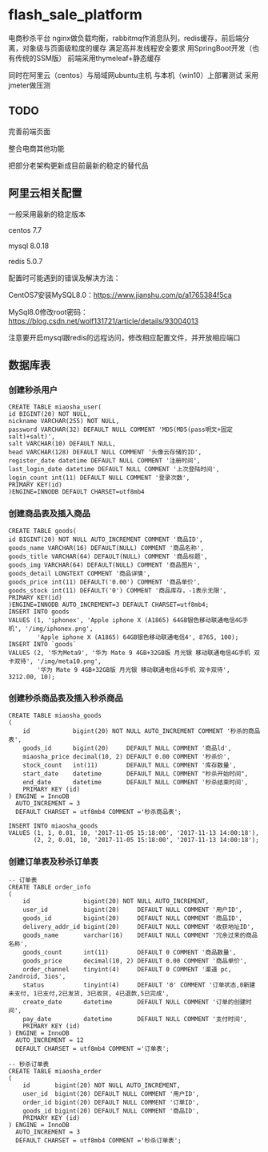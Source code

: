 # flash_sale_platform
电商秒杀平台
nginx做负载均衡，rabbitmq作消息队列，redis缓存，前后端分离，对象级与页面级粒度的缓存
满足高并发线程安全要求
用SpringBoot开发（也有传统的SSM版）
前端采用thymeleaf+静态缓存

同时在阿里云（centos）与局域网ubuntu主机 与本机（win10）上部署测试
采用jmeter做压测 

## TODO
完善前端页面

整合电商其他功能

把部分老架构更新成目前最新的稳定的替代品

## 阿里云相关配置
一般采用最新的稳定版本

centos 7.7

mysql 8.0.18

redis 5.0.7

配置时可能遇到的错误及解决方法：

CentOS7安装MySQL8.0：https://www.jianshu.com/p/a1765384f5ca

MySql8.0修改root密码：https://blog.csdn.net/wolf131721/article/details/93004013

注意要开启mysql跟redis的远程访问，修改相应配置文件，并开放相应端口


## 数据库表
### 创建秒杀用户
```mysql
CREATE TABLE miaosha_user(
id BIGINT(20) NOT NULL,
nickname VARCHAR(255) NOT NULL,
password VARCHAR(32) DEFAULT NULL COMMENT 'MD5(MD5(pass明文+固定salt)+salt)',
salt VARCHAR(10) DEFAULT NULL,
head VARCHAR(128) DEFAULT NULL COMMENT '头像云存储的ID',
register_date datetime DEFAULT NULL COMMENT '注册时间',
last_login_date datetime DEFAULT NULL COMMENT '上次登陆时间',
login_count int(11) DEFAULT NULL COMMENT '登录次数',
PRIMARY KEY(id)
)ENGINE=INNODB DEFAULT CHARSET=utf8mb4
```
### 创建商品表及插入商品
```mysql
CREATE TABLE goods(
id BIGINT(20) NOT NULL AUTO_INCREMENT COMMENT '商品ID',
goods_name VARCHAR(16) DEFAULT(NULL) COMMENT '商品名称',
goods_title VARCHAR(64) DEFAULT(NULL) COMMENT '商品标题',
goods_img VARCHAR(64) DEFAULT(NULL) COMMENT '商品图片',
goods_detail LONGTEXT COMMENT '商品详情',
goods_price int(11) DEFAULT('0.00') COMMENT '商品单价',
goods_stock int(11) DEFAULT('0') COMMENT '商品库存，-1表示无限',
PRIMARY KEY(id)
)ENGINE=INNODB AUTO_INCREMENT=3 DEFAULT CHARSET=utf8mb4;
INSERT INTO goods
VALUES (1, 'iphonex', 'Apple iphone X (A1865) 64GB银色移动联通电信4G手机', '/img/iphonex.png',
        'Apple iphone X (A1865) 64GB银色移动联通电信4', 8765, 100);
INSERT INTO `goods`
VALUES (2, '华为Meta9', '华为 Mate 9 4GB+32GB版 月光银 移动联通电信4G手机 双卡双待', '/img/meta10.png',
        '华为 Mate 9 4GB+32GB版 月光银 移动联通电信4G手机 双卡双待', 3212.00, 10);
```
### 创建秒杀商品表及插入秒杀商品
```mysql
CREATE TABLE miaosha_goods
(
    id            bigint(20) NOT NULL AUTO_INCREMENT COMMENT '秒杀的商品表',
    goods_id      bigint(20)     DEFAULT NULL COMMENT '商品ld',
    miaosha_price decimal(10, 2) DEFAULT 0.00 COMMENT '秒杀价',
    stock_count   int(11)        DEFAULT NULL COMMENT '库存数量',
    start_date    datetime       DEFAULT NULL COMMENT "秒杀开始时间",
    end_date      datetime       DEFAULT NULL COMMENT '秒杀结束时间',
    PRIMARY KEY (id)
) ENGINE = InnoDB
  AUTO_INCREMENT = 3
  DEFAULT CHARSET = utf8mb4 COMMENT ='秒杀商品表';
  
INSERT INTO miaosha_goods
VALUES (1, 1, 0.01, 10, '2017-11-05 15:18:00', '2017-11-13 14:00:18'),
       (2, 2, 0.01, 10, '2017-11-05 15:18:00', '2017-11-13 14:00:18');
```
### 创建订单表及秒杀订单表
```mysql
-- 订单表
CREATE TABLE order_info
(
    id               bigint(20) NOT NULL AUTO_INCREMENT,
    user_id          bigint(20)     DEFAULT NULL COMMENT '用户ID',
    goods_id         bigint(20)     DEFAULT NULL COMMENT '商品ID',
    delivery_addr_id bigint(20)     DEFAULT NULL COMMENT '收获地址ID',
    goods_name       varchar(16)    DEFAULT NULL COMMENT '冗余过来的商品名称',
    goods_count      int(11)        DEFAULT 0 COMMENT '商品数量',
    goods_price      decimal(10, 2) DEFAULT 0.00 COMMENT '商品单价',
    order_channel    tinyint(4)     DEFAULT 0 COMMENT '渠道 pc, 2android, 3ios',
    status           tinyint(4)     DEFAULT '0' COMMENT '订单状态,0新建未支付, 1已支付,2已发货, 3已收货, 4已退款,5已完成',
    create_date      datetime       DEFAULT NULL COMMENT '订单的创建时间',
    pay_date         datetime       DEFAULT NULL COMMENT '支付时间',
    PRIMARY KEY (id)
) ENGINE = InnoDB
  AUTO_INCREMENT = 12
  DEFAULT CHARSET = utf8mb4 COMMENT ='订单表';
  
-- 秒杀订单表
CREATE TABLE miaosha_order
(
    id       bigint(20) NOT NULL AUTO_INCREMENT,
    user_id  bigint(20) DEFAULT NULL COMMENT '用户ID',
    order_id bigint(20) DEFAULT NULL COMMENT '订单ID',
    goods_id bigint(20) DEFAULT NULL COMMENT '商品ID',
    PRIMARY KEY (id)
) ENGINE = InnoDB
  AUTO_INCREMENT = 3
  DEFAULT CHARSET = utf8mb4 COMMENT ='秒杀订单表';
```
